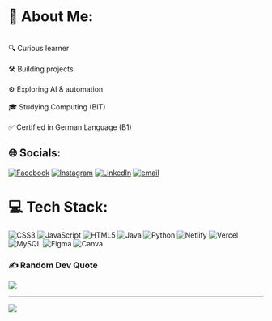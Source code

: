 # 💫 About Me:
<br>🔍 Curious learner<br><br>🛠️ Building projects <br><br>⚙️ Exploring AI & automation<br><br>🎓 Studying Computing (BIT)<br><br>✅ Certified in German Language (B1)



## 🌐 Socials:
[![Facebook](https://img.shields.io/badge/Facebook-%231877F2.svg?logo=Facebook&logoColor=white)](https://www.facebook.com/basantaee) [![Instagram](https://img.shields.io/badge/Instagram-%23E4405F.svg?logo=Instagram&logoColor=white)](https://www.instagram.com/yorker.07/) [![LinkedIn](https://img.shields.io/badge/LinkedIn-%230077B5.svg?logo=linkedin&logoColor=white)](https://www.linkedin.com/in/bashanta-rokaha-4a266633b/) [![email](https://img.shields.io/badge/Email-D14836?logo=gmail&logoColor=white)](mailto:rokhabasanta0@gmail.com) 

# 💻 Tech Stack:
![CSS3](https://img.shields.io/badge/css3-%231572B6.svg?style=for-the-badge&logo=css3&logoColor=white) ![JavaScript](https://img.shields.io/badge/javascript-%23323330.svg?style=for-the-badge&logo=javascript&logoColor=%23F7DF1E) ![HTML5](https://img.shields.io/badge/html5-%23E34F26.svg?style=for-the-badge&logo=html5&logoColor=white) ![Java](https://img.shields.io/badge/java-%23ED8B00.svg?style=for-the-badge&logo=openjdk&logoColor=white) ![Python](https://img.shields.io/badge/python-3670A0?style=for-the-badge&logo=python&logoColor=ffdd54) ![Netlify](https://img.shields.io/badge/netlify-%23000000.svg?style=for-the-badge&logo=netlify&logoColor=#00C7B7) ![Vercel](https://img.shields.io/badge/vercel-%23000000.svg?style=for-the-badge&logo=vercel&logoColor=white) ![MySQL](https://img.shields.io/badge/mysql-4479A1.svg?style=for-the-badge&logo=mysql&logoColor=white) ![Figma](https://img.shields.io/badge/figma-%23F24E1E.svg?style=for-the-badge&logo=figma&logoColor=white) ![Canva](https://img.shields.io/badge/Canva-%2300C4CC.svg?style=for-the-badge&logo=Canva&logoColor=white)


### ✍️ Random Dev Quote
![](https://quotes-github-readme.vercel.app/api?type=horizontal&theme=radical)

---
[![](https://visitcount.itsvg.in/api?id=Basantae&icon=0&color=0)](https://visitcount.itsvg.in)

<!-- Proudly created with GPRM ( https://gprm.itsvg.in ) -->
